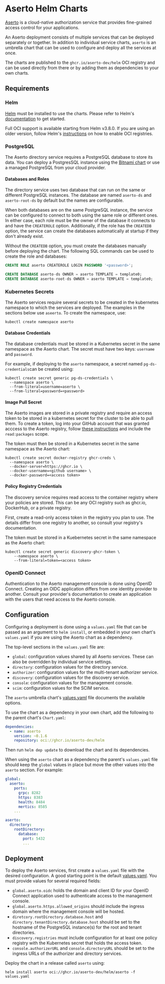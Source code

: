 # Aserto Helm Charts

[Aserto](https://www.aserto.com) is a cloud-native authorization service that provides
fine-grained access control for your applications.

An Aserto deployment consists of multiple services that can be deployed separately or together.
In addition to individual service charts, `aserto` is an umbrella chart that can be used to
configure and deploy all the services at once.

The charts are published to the `ghcr.io/aserto-dev/helm` OCI registry and
can be used directly from there or by adding them as dependencies to your own charts.


## Requirements

### Helm

[Helm](https://helm.sh) must be installed to use the charts.
Please refer to Helm's [documentation](https://helm.sh/docs/intro/install) to get started.

Full OCI support is available starting from Helm v3.8.0. If you are using an older version,
follow Helm's [instructions](https://helm.sh/docs/topics/registries/) on how to enable OCI
registries.


### PostgreSQL

The Aserto directory service requires a PostgreSQL database to store its data.
You can deploy a PostgresSQL instance using the
[Bitnami chart](https://bitnami.com/stack/postgresql/helm) or use a managed PostgreSQL
from your cloud provider.


#### Databases and Roles

The directory service uses two database that can run on the same or different PostgreSQL
instances. The database are named `aserto-ds` and `aserto-root-ds` by default but the
names are configurable.

When both databases are on the same PostgreSQL instance, the service can be configured to
connect to both using the same role or different ones. In either case, each role must
be the owner of the database it connects to and have the `CREATEROLE` option.
Additionally, if the role has the `CREATEDB` option, the service can create the databases
automatically at startup if they don't already exist.

Without the `CREATEDB` option, you must create the databases manually before deploying the chart.
The following SQL commands can be used to create the role and databases:

```sql
CREATE ROLE aserto CREATEROLE LOGIN PASSWORD '<password>';

CREATE DATABASE aserto-ds OWNER = aserto TEMPLATE = template0;
CREATE DATABASE aserto-root-ds OWNER = aserto TEMPLATE = template0;
```

### Kubernetes Secrets

The Aserto services require several secrets to be created in the kubernetes namespace to
which the services are deployed. The examples in the sections below use `aseerto`.
To create the namespace, use:

```shell
kubectl create namespace aserto
```

#### Database Credentials

The database credentials must be stored in a Kubernetes secret in the same namespace as the
Aserto chart. The secret must have two keys: `username` and `password`.

For example, if deploying to the `aserto` namespace, a secret named `pg-ds-credentials`can be
created using:

```shell
kubectl create secret generic pg-ds-credentials \
  --namespace aserto \
  --from-literal=username=aserto \
  --from-literal=password=<password>
```

#### Image Pull Secret

The Aserto images are stored in a private registry and require an access token to be stored in
a kubernetes secret for the cluster to be able to pull them.
To create a token, log into your GitHub account that was granted acccess to the Aserto registry,
follow [these instructions](https://docs.github.com/en/authentication/keeping-your-account-and-data-secure/managing-your-personal-access-tokens)
and include the `read:packages` scope.

The token must then be stored in a Kubernetes secret in the same namespace as the Aserto chart:

```shell
kubectl create secret docker-registry ghcr-creds \
  --namespace aserto \
  --docker-server=https://ghcr.io \
  --docker-username=<github username> \
  --docker-password=<access token>
```

#### Policy Registry Credentials

The discovery service requires read access to the container registry where your policies are stored.
This can be any OCI registry such as ghcr.io, DockerHub, or a private registry.

First, create a read-only access token in the registry you plan to use. The details differ from
one registry to another, so consult your registry's documentation.

The token must be stored in a Kuebernetes secret in the same namespace as the Aserto chart:

```shell
kubectl create secret generic discovery-ghcr-token \
    --namespace aserto \
    --from-literal=token=<access token>
```

### OpenID Connect

Authentication to the Aserto management console is done using OpenID Connect. Creating an OIDC
application differs from one identity provider to another. Consult your provider's documentation
to create an application with the users that need access to the Aserto console.


## Configuration

Configuring a deployment is done using a `values.yaml` file that can be passed as an argument to
`helm install`, or embedded in your own chart's `values.yaml` if you are using the Aserto chart
as a dependency.

The top-level sections in the `values.yaml` file are:

- `global`: configuration values shared by all Aserto services. These can also be overridden
  by individual service settings.
- `directory`: configuration values for the directory service.
- `authorizer`: configuration values for the multi-tenant authorizer service.
- `discovery`: configuration values for the discovery service.
- `console`: configuration values for the management console.
- `scim`: configuration values for the SCIM service.

The `aserto` umbrella chart's [values.yaml](charts/aserto/values.yaml) file documents the available
options.

To use the chart as a dependency in your own chart, add the following to the parent chart's `Chart.yaml`:
```yaml
dependencies:
  - name: aserto
    version: ~0.1.6
    repository: oci://ghcr.io/aserto-dev/helm

```
Then run `helm dep update` to download the chart and its dependencies.

When using the `aserto` chart as a dependency the parent's `values.yaml` file should
keep the `global` values in place but move the other values into the `aserto` section.
For example:
```yaml
global:
  aserto:
    ports:
      grpc: 8282
      https: 8383
      health: 8484
      mertics: 8585
    ...

aserto:
  directory:
    rootDirectory:
      database:
        port: 5432
        ...
```

## Deployment

To deploy the Aserto services, first create a `values.yaml` file with the desired configuration.
A good starting point is the default [values.yaml](charts/aserto/values.yaml). You must provide
values for several required fields:

- `global.aserto.oidc` holds the domain and client ID for your OpenID Connect application used
  to authenticate access to the management console.
- `global.aserto.https.allowed_origins` should include the ingress domain where the management console
  will be hosted.
- `diretcory.rootDirectory.database.host` and `directory.tenantDirectory.database.host` should be set
  to the hostname of the PostgreSQL instance(s) for the root and tenant directories.
- `discovery.registries` must include configuration for at least one policy registry with the Kubernetes
  secret that holds the access token.
- `console.authorizerURL` and `console.directoryURL` should be set to the ingress URLs of the authorizer
  and directory services.

Deploy the chart in a release called `aserto` using:

```shell
helm install aserto oci://ghcr.io/aserto-dev/helm/aserto -f values.yaml
```
